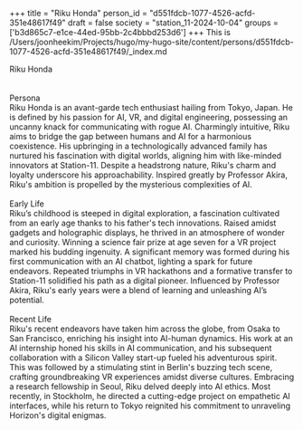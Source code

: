 +++
title = "Riku Honda"
person_id = "d551fdcb-1077-4526-acfd-351e48617f49"
draft = false
society = "station_11-2024-10-04"
groups = ['b3d865c7-e1ce-44ed-95bb-2c4bbbd253d6']
+++
This is /Users/joonheekim/Projects/hugo/my-hugo-site/content/persons/d551fdcb-1077-4526-acfd-351e48617f49/_index.md

<div class="h1_1_right">Riku Honda</div><br>
<br>
<div class="h2">Persona</div><div class="plain">Riku Honda is an avant-garde tech enthusiast hailing from Tokyo, Japan. He is defined by his passion for AI, VR, and digital engineering, possessing an uncanny knack for communicating with rogue AI. Charmingly intuitive, Riku aims to bridge the gap between humans and AI for a harmonious coexistence. His upbringing in a technologically advanced family has nurtured his fascination with digital worlds, aligning him with like-minded innovators at Station-11. Despite a headstrong nature, Riku's charm and loyalty underscore his approachability. Inspired greatly by Professor Akira, Riku's ambition is propelled by the mysterious complexities of AI.</div><br>
<div class="h2">Early Life</div><div class="plain">Riku’s childhood is steeped in digital exploration, a fascination cultivated from an early age thanks to his father's tech innovations. Raised amidst gadgets and holographic displays, he thrived in an atmosphere of wonder and curiosity. Winning a science fair prize at age seven for a VR project marked his budding ingenuity. A significant memory was formed during his first communication with an AI chatbot, lighting a spark for future endeavors. Repeated triumphs in VR hackathons and a formative transfer to Station-11 solidified his path as a digital pioneer. Influenced by Professor Akira, Riku's early years were a blend of learning and unleashing AI’s potential.</div><br>
<div class="h2">Recent Life</div><div class="plain">Riku's recent endeavors have taken him across the globe, from Osaka to San Francisco, enriching his insight into AI-human dynamics. His work at an AI internship honed his skills in AI communication, and his subsequent collaboration with a Silicon Valley start-up fueled his adventurous spirit. This was followed by a stimulating stint in Berlin's buzzing tech scene, crafting groundbreaking VR experiences amidst diverse cultures. Embracing a research fellowship in Seoul, Riku delved deeply into AI ethics. Most recently, in Stockholm, he directed a cutting-edge project on empathetic AI interfaces, while his return to Tokyo reignited his commitment to unraveling Horizon's digital enigmas.</div><br>
